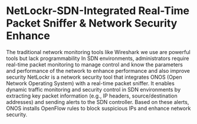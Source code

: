 # NetLockr-SDN-Integrated Real-Time Packet Sniffer & Network Security Enhance
The traditional network monitoring tools like Wireshark we use are powerful tools but lack programmability 
In SDN environments, administrators require real-time packet monitoring to manage control and know the parameters and performance of the network to enhance performance and also improve security
NetLockr is a network security tool that integrates ONOS (Open Network Operating System) with a real-time packet sniffer. It enables dynamic traffic monitoring and security control in SDN environments by extracting key packet information (e.g., IP headers, source/destination addresses) and sending alerts to the SDN controller. Based on these alerts, ONOS installs OpenFlow rules to block suspicious IPs and enhance network security.

